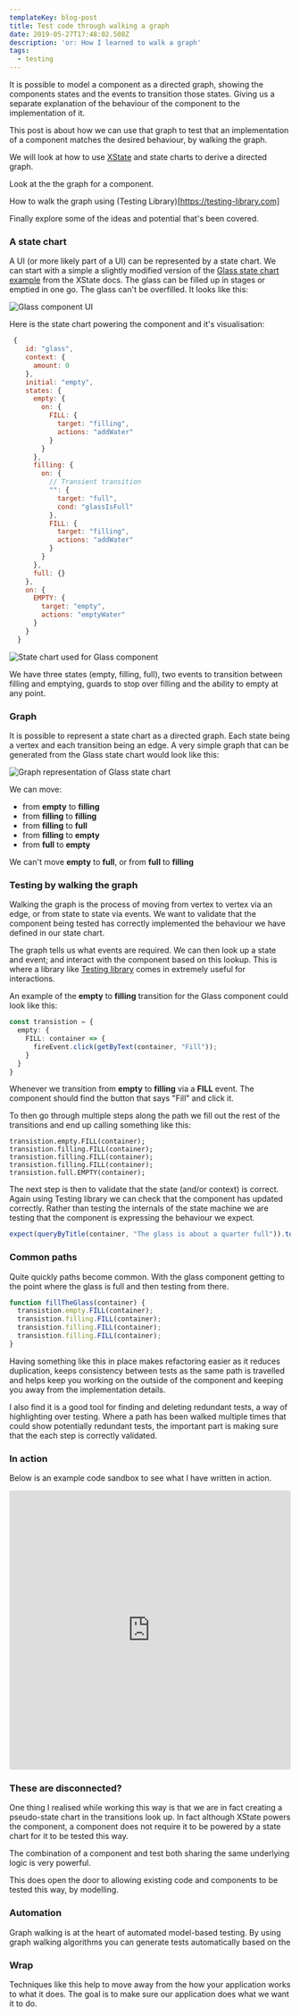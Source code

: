 ```yaml
---
templateKey: blog-post
title: Test code through walking a graph
date: 2019-05-27T17:48:02.508Z
description: 'or: How I learned to walk a graph'
tags:
  - testing
---
```

It is possible to model a component as a directed graph, showing the components states and the events to transition those states. Giving us a separate explanation of the behaviour of the component to the implementation of it.

This post is about how we can use that graph to test that an implementation of a component matches the desired behaviour, by walking the graph.

We will look at how to use [XState](https://xstate.js.org/docs/) and state charts to derive a directed graph.

Look at the the graph for a component.

How to walk the graph using (Testing Library)[https://testing-library.com]

Finally explore some of the ideas and potential that's been covered.

### A state chart

A UI (or more likely part of a UI) can be represented by a state chart. We can start with a simple a slightly modified version of the [Glass state chart example](https://xstate.js.org/docs/guides/context.html#context) from the XState docs. 
The glass can be filled up in stages or emptied in one go. The glass can't be overfilled. It looks like this:

![Glass component UI](https://res.cloudinary.com/lazydayed/image/upload/v1559403349/glass-component_rkwr4f.png)

Here is the state chart powering the component and it's visualisation:

```js
 {
    id: "glass",
    context: {
      amount: 0
    },
    initial: "empty",
    states: {
      empty: {
        on: {
          FILL: {
            target: "filling",
            actions: "addWater"
          }
        }
      },
      filling: {
        on: {
          // Transient transition
          "": {
            target: "full",
            cond: "glassIsFull"
          },
          FILL: {
            target: "filling",
            actions: "addWater"
          }
        }
      },
      full: {}
    },
    on: {
      EMPTY: {
        target: "empty",
        actions: "emptyWater"
      }
    }
  }
```

![State chart used for Glass component](https://res.cloudinary.com/lazydayed/image/upload/v1559318478/glass-machine_eywwpc.png)

We have three states (empty, filling, full), two events to transition between filling and emptying, guards to stop over filling and the ability to empty at any point.

### Graph

It is possible to represent a state chart as a directed graph. Each state being a vertex and each transition being an edge. A very simple graph that can be generated from the Glass state chart would look like this:

![Graph representation of Glass state chart](https://res.cloudinary.com/lazydayed/image/upload/v1559319236/glass-machine-graph_i44noe.png) 

We can move: 
- from **empty** to **filling**
- from **filling** to **filling**
- from **filling** to **full**
- from **filling** to **empty**
- from **full** to **empty**

We can't move **empty** to **full**, or from **full** to **filling**

### Testing by walking the graph

Walking the graph is the process of moving from vertex to vertex via an edge, or from state to state via events. We want to validate that the component being tested has correctly implemented the behaviour we have defined in our state chart. 

The graph tells us what events are required. We can then look up a state and event; and interact with the component based on this lookup. This is where a library like [Testing library](https://testing-library.com) comes in extremely useful for interactions.

An example of the **empty** to **filling** transition for the Glass component could look like this:

```typescript
const transistion = {
  empty: {
    FILL: container => {
      fireEvent.click(getByText(container, "Fill"));
    }
  }
}
```

Whenever we transition from **empty** to **filling** via a **FILL** event. The component should find the button that says "Fill" and click it.

To then go through multiple steps along the path we fill out the rest of the transitions and end up calling something like this:

```transition
transistion.empty.FILL(container);
transistion.filling.FILL(container);
transistion.filling.FILL(container);
transistion.filling.FILL(container);
transistion.full.EMPTY(container);
```

The next step is then to validate that the state (and/or context) is correct. Again using Testing library we can check that the component has updated correctly. Rather than testing the internals of the state machine we are testing that the component is expressing the behaviour we expect.

```typescript
expect(queryByTitle(container, "The glass is about a quarter full")).toBeTruthy();
```

### Common paths

Quite quickly paths become common. With the glass component getting to the point where the glass is full and then testing from there. 

```typescript
function fillTheGlass(container) {
  transistion.empty.FILL(container);
  transistion.filling.FILL(container);
  transistion.filling.FILL(container);
  transistion.filling.FILL(container);
}
```

Having something like this in place makes refactoring easier as it reduces duplication, keeps consistency between tests as the same path is travelled and helps keep you working on the outside of the component and keeping you away from the implementation details.

I also find it is a good tool for finding and deleting redundant tests, a way of highlighting over testing. Where a path has been walked multiple times that could show potentially redundant tests, the important part is making sure that the each step is correctly validated.

### In action

Below is an example code sandbox to see what I have written in action.

<iframe src="https://codesandbox.io/embed/graphwalkingtesting-ny8l6?fontsize=14" title="graph-walking-testing" allow="geolocation; microphone; camera; midi; vr; accelerometer; gyroscope; payment; ambient-light-sensor; encrypted-media" style="width:100%; height:500px; border:0; border-radius: 4px; overflow:hidden;" sandbox="allow-modals allow-forms allow-popups allow-scripts allow-same-origin"></iframe>

### These are disconnected?

One thing I realised while working this way is that we are in fact creating a pseudo-state chart in the transitions look up. In fact although XState powers the component, a component does not require it to be powered by a state chart for it to be tested this way. 

The combination of a component and test both sharing the same underlying logic is very powerful. 

This does open the door to allowing existing code and components to be tested this way, by modelling. 

### Automation

Graph walking is at the heart of automated model-based testing. By using graph walking algorithms you can generate tests automatically based on the  

### Wrap

Techniques like this help to move away from the how your application works to what it does. The goal is to make sure our application does what we want it to do.
